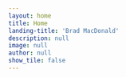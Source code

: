 ```yaml
---
layout: home
title: Home
landing-title: 'Brad MacDonald'
description: null
image: null
author: null
show_tile: false
---
```


